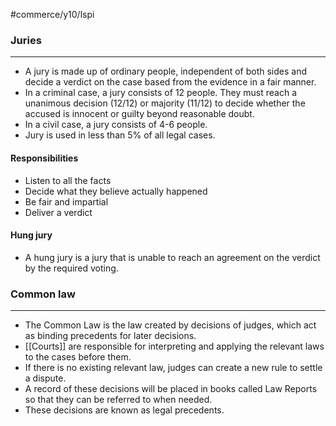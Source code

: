 #commerce/y10/lspi 

### Juries
---
- A jury is made up of ordinary people, independent of both sides and decide a verdict on the case based from the evidence in a fair manner.
- In a criminal case, a jury consists of 12 people. They must reach a unanimous decision (12/12) or majority (11/12) to decide whether the accused is innocent or guilty beyond reasonable doubt.
- In a civil case, a jury consists of 4-6 people.
- Jury is used in less than 5% of all legal cases.

#### Responsibilities
- Listen to all the facts
- Decide what they believe actually happened
- Be fair and impartial
- Deliver a verdict

#### Hung jury
- A hung jury is a jury that is unable to reach an agreement on the verdict by the required voting.


### Common law
---
- The Common Law is the law created by decisions of judges, which act as binding precedents for later decisions.
- [[Courts]] are responsible for interpreting and applying the relevant laws to the cases before them.
- If there is no existing relevant law, judges can create a new rule to settle a dispute.
- A record of these decisions will be placed in books called Law Reports so that they can be referred to when needed.
- These decisions are known as legal precedents.